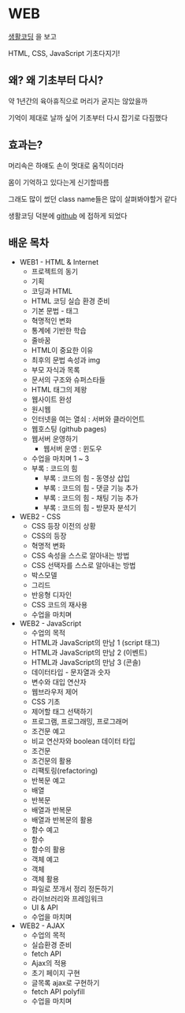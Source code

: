 WEB
=============

[생활코딩](https://opentutorials.org/course/3084) 을 보고

HTML, CSS, JavaScript 기초다지기!


왜? 왜 기초부터 다시?
-------------
약 1년간의 육아휴직으로 머리가 굳지는 않았을까

기억이 제대로 날까 싶어 기초부터 다시 잡기로 다짐했다


효과는?
-------------
머리속은 하얘도 손이 멋대로 움직이더라

몸이 기억하고 있다는게 신기할따름

그래도 많이 썼던 class name들은 많이 살펴봐야할거 같다

생활코딩 덕분에 [github](https://opentutorials.org/course/3084/18891) 에 접하게 되었다



배운 목차
-------------
* WEB1 - HTML & Internet
  + 프로젝트의 동기
  + 기획
  + 코딩과 HTML
  + HTML 코딩 실습 환경 준비
  + 기본 문법 - 태그
  + 혁명적인 변화
  + 통계에 기반한 학습
  + 줄바꿈
  + HTML이 중요한 이유
  + 최후의 문법 속성과 img
  + 부모 자식과 목록
  + 문서의 구조와 슈퍼스타들
  + HTML 태그의 제왕
  + 웹사이트 완성
  + 원시웹
  + 인터넷을 여는 열쇠 : 서버와 클라이언트
  + 웹호스팅 (github pages)
  + 웹서버 운영하기
    - 웹서버 운영 : 윈도우
  + 수업을 마치며 1 ~ 3
  + 부록 : 코드의 힘
    - 부록 : 코드의 힘 - 동영상 삽입
    - 부록 : 코드의 힘 - 댓글 기능 추가
    - 부록 : 코드의 힘 - 채팅 기능 추가
    - 부록 : 코드의 힘 - 방문자 분석기
* WEB2 - CSS
  + CSS 등장 이전의 상황
  + CSS의 등장
  + 혁명적 변화
  + CSS 속성을 스스로 알아내는 방법
  + CSS 선택자를 스스로 알아내는 방법
  + 박스모델
  + 그리드
  + 반응형 디자인
  + CSS 코드의 재사용
  + 수업을 마치며
* WEB2 - JavaScript
  + 수업의 목적
  + HTML과 JavaScript의 만남 1 (script 태그)
  + HTML과 JavaScript의 만남 2 (이벤트)
  + HTML과 JavaScript의 만남 3 (콘솔)
  + 데이터타입 - 문자열과 숫자
  + 변수와 대입 연산자
  + 웹브라우저 제어
  + CSS 기초
  + 제어할 태그 선택하기
  + 프로그램, 프로그래밍, 프로그래머
  + 조건문 예고
  + 비교 연산자와 boolean 데이터 타입
  + 조건문
  + 조건문의 활용
  + 리팩토링(refactoring)
  + 반복문 예고
  + 배열
  + 반복문
  + 배열과 반복문
  + 배열과 반복문의 활용
  + 함수 예고
  + 함수
  + 함수의 활용
  + 객체 예고
  + 객체
  + 객체 활용
  + 파일로 쪼개서 정리 정돈하기
  + 라이브러리와 프레임워크
  + UI & API
  + 수업을 마치며
* WEB2 - AJAX
  + 수업의 목적
  + 실습환경 준비
  + fetch API
  + Ajax의 적용
  + 초기 페이지 구현
  + 글목록 ajax로 구현하기
  + fetch API polyfill
  + 수업을 마치며
